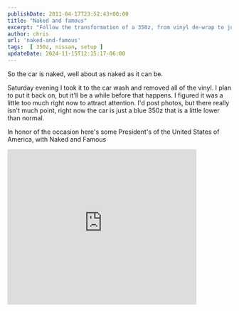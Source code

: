 ```yaml
---
publishDate: 2011-04-17T23:52:43+00:00
title: "Naked and famous"
excerpt: "Follow the transformation of a 350z, from vinyl de-wrap to just a regular blue car. Join the journey while it temporarily stays 'naked'."
author: chris
url: 'naked-and-famous'
tags:  [ 350z, nissan, setup ] 
updateDate: 2024-11-15T12:15:17-06:00
---
```


So the car is naked, well about as naked as it can be.

Saturday evening I took it to the car wash and removed all of the vinyl. I plan to put it back on, but it'll be a while before that happens. I figured it was a little too much right now to attract attention. I'd post photos, but there really isn't much point, right now the car is just a blue 350z that is a little lower than normal.

<p>In honor of the occasion here's some President's of the United States of America, with Naked and Famous</p> <iframe title="YouTube video player" height="349" src="https://www.youtube.com/embed/GHPkLuVBQ1Y?rel=0&amp;hd=1" frameborder="0" width="425" allowfullscreen="allowfullscreen"></iframe>
